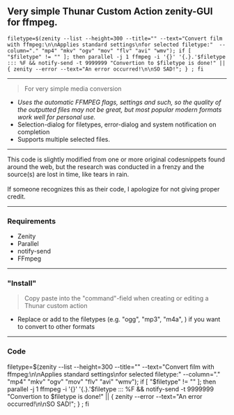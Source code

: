 Very simple Thunar Custom Action zenity-GUI for ffmpeg.
---

```
filetype=$(zenity --list --height=300 --title="" --text="Convert film with ffmpeg:\n\nApplies standard settings\nfor selected filetype:"  --column="." "mp4" "mkv" "ogv" "mov" "flv" "avi" "wmv"); if [ "$filetype" != "" ]; then parallel -j 1 ffmpeg -i '{}' '{.}.'$filetype ::: %F && notify-send -t 9999999 "Convertion to $filetype is done!" || { zenity --error --text="An error occurred!\n\nSO SAD!"; } ; fi

```
---
> For very simple media conversion 

* *Uses the automatic FFMPEG flags, settings and such, so the quality of the outputted files may not be great, but most popular modern formats work well for personal use.*  
* Selection-dialog for filetypes, error-dialog and system notification on completion   
* Supports multiple selected files.

---

This code is slightly modified from one or more original codesnippets found around the web, but the research was conducted in a frenzy and the source(s) are lost in time, like tears in rain.
</br>
</br>
If someone recognizes this as their code, I apologize for not giving proper credit.

---

### Requirements
* Zenity
* Parallel
* notify-send
* FFmpeg

---

### "Install"

> Copy paste into the "command"-field when creating or editing a Thunar custom action
 
* Replace or add to the filetypes (e.g. "ogg", "mp3", "m4a", ) if you want to convert to other formats

---

### Code

filetype=$(zenity --list --height=300 --title="" --text="Convert film with ffmpeg:\n\nApplies standard settings\nfor selected filetype:"  --column="." "mp4" "mkv" "ogv" "mov" "flv" "avi" "wmv"); if [ "$filetype" != "" ]; then parallel -j 1 ffmpeg -i '{}' '{.}.'$filetype ::: %F && notify-send -t 9999999 "Convertion to $filetype is done!" || { zenity --error --text="An error occurred!\n\nSO SAD!"; } ; fi
